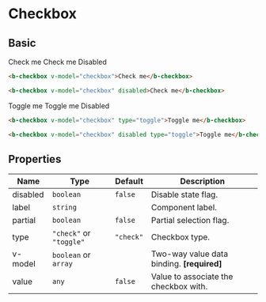 # Checkbox

## Basic

<b-flex align="center" class="preview" gap="1rem">
    <b-checkbox v-model="checkbox">Check me</b-checkbox>
</b-flex>
<b-flex align="center" class="preview" gap="1rem">
    <b-checkbox v-model="checkbox" disabled>Check me</b-checkbox>
    <b-label class="subtle" icon-name="arrow-left">Disabled</b-label>
</b-flex>

```html
<b-checkbox v-model="checkbox">Check me</b-checkbox>

<b-checkbox v-model="checkbox" disabled>Check me</b-checkbox>
```

<b-flex align="center" class="preview" gap="1rem">
    <b-checkbox v-model="checkbox" type="toggle">Toggle me</b-checkbox>
</b-flex>
<b-flex align="center" class="preview" gap="1rem">
    <b-checkbox v-model="checkbox" disabled type="toggle">Toggle me</b-checkbox>
    <b-label class="subtle" icon-name="arrow-left">Disabled</b-label>
</b-flex>

```html
<b-checkbox v-model="checkbox" type="toggle">Toggle me</b-checkbox>

<b-checkbox v-model="checkbox" disabled type="toggle">Toggle me</b-checkbox>
```

## Properties

| Name     | Type                    | Default   | Description                                |
|----------|-------------------------|-----------|--------------------------------------------|
| disabled | `boolean`               | `false`   | Disable state flag.                        |
| label    | `string`                |           | Component label.                           |
| partial  | `boolean`               | `false`   | Partial selection flag.                    |
| type     | `"check"` or `"toggle"` | `"check"` | Checkbox type.                             |
| v-model  | `boolean` or `array`    |           | Two-way value data binding. **[required]** |
| value    | `any`                   | `false`   | Value to associate the checkbox with.      |

<script setup>
import {ref} from "vue";

const checkbox = ref(false);
</script>
